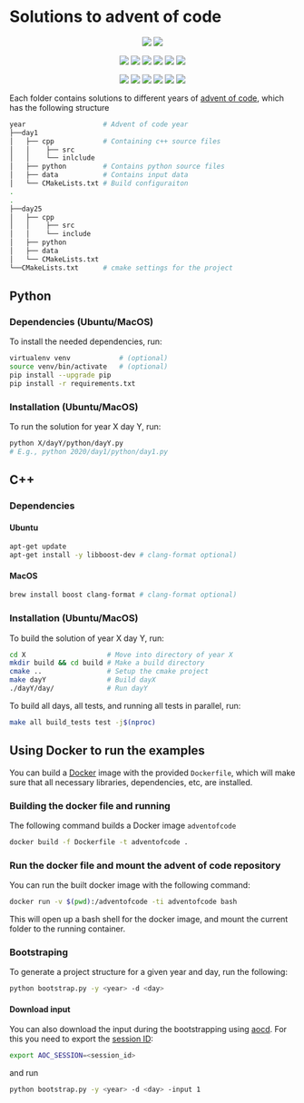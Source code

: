# Solutions to advent of code
<p align="center">
    <img src="https://img.shields.io/badge/Developed%20and%20tested%20for-macOS%2011.0%7C%20Ubuntu%2018.04-informational"/>
    <a href="https://opensource.org/licenses/MIT">
    <img src="https://img.shields.io/badge/License-MIT-informational"/></a>
</p>
<p align="center">
    <img src="https://github.com/ivobatkovic/advent-of-code/workflows/2019:Python/badge.svg"/>
    <img src="https://img.shields.io/badge/versions-3.6%20%7C%203.9-informational"/>
    <a href="https://github.com/psf/black">
    <img src="https://img.shields.io/badge/code%20style-black-000000.svg"/></a>    
    <img src="https://github.com/ivobatkovic/advent-of-code/workflows/2019:C++/badge.svg"/>
    <img src="https://img.shields.io/badge/standard-c++14-informational"/>
    <img src="https://img.shields.io/badge/clang%20format-google-000000.svg"/>
</p>
<p align="center">
    <img src="https://github.com/ivobatkovic/advent-of-code/workflows/2020:Python/badge.svg"/>
    <img src="https://img.shields.io/badge/versions-3.6%20%7C%203.9-informational"/>
    <a href="https://github.com/psf/black">
    <img src="https://img.shields.io/badge/code%20style-black-000000.svg"/></a>    
    <img src="https://github.com/ivobatkovic/advent-of-code/workflows/2020:C++/badge.svg"/>
    <img src="https://img.shields.io/badge/standard-c++17-informational"/>
    <img src="https://img.shields.io/badge/clang%20format-google-000000.svg"/>
</p>

Each folder contains solutions to different years of [advent of code](https://adventofcode.com), which has the following structure
```bash
year                   # Advent of code year
├──day1
│   ├── cpp            # Containing c++ source files
│   │    ├── src
│   │    └── inlclude
│   ├── python         # Contains python source files
│   ├── data           # Contains input data
│   └── CMakeLists.txt # Build configuraiton
.
.
├──day25
│   ├── cpp         
│   │    ├── src
│   │    └── include
│   ├── python      
│   ├── data        
│   └── CMakeLists.txt
└──CMakeLists.txt      # cmake settings for the project
```
## Python
### Dependencies (Ubuntu/MacOS)
To install the needed dependencies, run:
```bash
virtualenv venv            # (optional)
source venv/bin/activate   # (optional)
pip install --upgrade pip
pip install -r requirements.txt
```
### Installation (Ubuntu/MacOS)
To run the solution for year X day Y, run:
```bash
python X/dayY/python/dayY.py 
# E.g., python 2020/day1/python/day1.py
```



## C++
### Dependencies
#### Ubuntu
```bash
apt-get update
apt-get install -y libboost-dev # clang-format optional)
``` 
#### MacOS
```bash
brew install boost clang-format # clang-format optional)
```
### Installation (Ubuntu/MacOS)
To build the solution of year X day Y, run:
```bash
cd X                    # Move into directory of year X
mkdir build && cd build # Make a build directory
cmake ..                # Setup the cmake project
make dayY               # Build dayX
./dayY/day/             # Run dayY
```
To build all days, all tests, and running all tests in parallel, run:
```bash
make all build_tests test -j$(nproc)
```

## Using Docker to run the examples
You can build a [Docker](https://www.docker.com/) image with the provided ``Dockerfile``, which will make sure that all necessary libraries, dependencies, etc, are installed.

### Building the docker file and running
The following command builds a Docker image `adventofcode`
```bash
docker build -f Dockerfile -t adventofcode .
```

### Run the docker file and mount the advent of code repository
You can run the built docker image with the following command:
```bash
docker run -v $(pwd):/adventofcode -ti adventofcode bash
```
This will open up a bash shell for the docker image, and mount the current folder to the running container.

### Bootstraping
To generate a project structure for a given year and day, run the following:
```bash
python bootstrap.py -y <year> -d <day> 
```

#### Download input 
You can also download the input during the bootstrapping using [aocd](https://github.com/wimglenn/advent-of-code-data). For this you need to export the [session ID](https://github.com/wimglenn/advent-of-code-wim/issues/1):
```bash
export AOC_SESSION=<session_id>
```
and run
```bash
python bootstrap.py -y <year> -d <day> -input 1
```

